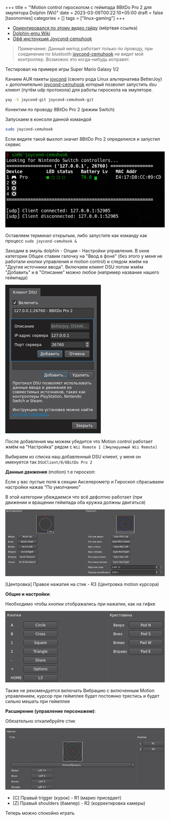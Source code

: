 +++
title = "!Motion control гироскопом с геймпада 8BitDo Pro 2 для эмулятора Dolphin (Wii)"
date = 2023-03-09T00:22:10+05:00
draft = false
[taxonomies]
categories = []
tags = ["linux-gaming"]
+++

* [Ориентировался по этому видео гайду](https://www.youtube.com/watch?v=nx5ppsALrC8) (мёртвая ссылка)
* [Dolphin-emu Wiki](https://wiki.dolphin-emu.org/index.php?title=DSU_Client#Linux)
* [Офф инструкция Joycond-cemuhook](https://github.com/joaorb64/joycond-cemuhook/wiki#Dolphin)

> Примечание: Данный метод работает только по проводу, при соединении по bluetooth [joycond-cemuhook](https://aur.archlinux.org/packages/joycond-cemuhook-git) не видит мой контроллер. Возможно это когда-нибудь исправят.

Тестировал на примере игры Super Mario Galaxy 1/2

Качаем AUR пакеты [joycond](https://aur.archlinux.org/packages/joycond-git) (своего рода Linux альтернатива BetterJoy) + дополнительно [joycond-cemuhook](https://aur.archlinux.org/packages/joycond-cemuhook-git) который позволит запустить dsu клиент (путём udp протокола) для работы гироскопа на эмуляторе.
```sh
yay -S joycond-git joycond-cemuhook-git
```

Конектим по проводу 8BitDo Pro 2 (режим Switch)

Запускаем в консоли данной командой
```sh
sudo joycond-cemuhook
```

Если видите такой выхлоп значит 8BitDo Pro 2 определился и запустил сервис

![](/images/gyro-8bitdo-pro2-on-dolphin-wii/Screenshot_20230315_170415.png)

Оставляем терминал открытым, либо запустите как команду как процесс `sudo joycond-cemuhook &`

Заходим в эмуль dolphin - Опции - Настройки управления. В окне категории Общее ставим галочку на "Ввод в фоне" (без этого у меня не работали кнопки управления и motion control) и следом жмём на "Другие источники ввода". Включаем клиент DSU потом жмём "Добавить" и в "Описание" можно любое (например название нашего геймпада)

![](/images/gyro-8bitdo-pro2-on-dolphin-wii/Gyro-Motion-Control-Dolphin-Wii-Mario-Galaxy-2.png)

После добавления мы можем убедится что Motion control работает жмём на "Настройка" рядом с `Wii Remote 1 [Эмулируемый Wii Remote]`

Выбираем из списка наш добавленный DSU клиент, у меня он именуется так `DSUClient/0/8BitDo Pro 2`

**Данные движения** (motion) т.е гироскоп:

Если у вас пустые поля в секции Акселерометр и Гироскоп сбрасываем настройки нажав "По умолчанию"

В этой категории убеждаемся что всё дефолтно работает (при движении и вращении геймпада оба кружка должны двигаться)

![](/images/gyro-8bitdo-pro2-on-dolphin-wii/Gyro-Motion-Control-Dolphin-Wii-Mario-Galaxy.gif)

[Центровка] Правое нажатие на стик - R3 (Центровка motion курсора)

**Общие и настройки**:

Необходимо чтобы кнопки отображались при нажатии, как на гифке

![](/images/gyro-8bitdo-pro2-on-dolphin-wii/Gyro-Motion-Control-Dolphin-Wii-Mario-Galaxy-1.gif)

Также не рекомендуется включать Вибрацию с включенным Motion управлением, курсор при геймплее будет постоянно трястись и будет сильно мешать при геймплее

**Расширение (управление персонажем)**:

Обязательно откалибруйте стик

![](/images/gyro-8bitdo-pro2-on-dolphin-wii/stick-calibration.png)

* [C] Правый trigger (курок) - R1 (марио приседает)
* [Z] Правый shoulders (бампер) - R2 (корректировка камеры)

Теперь можно спокойно играть

